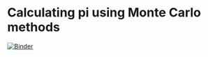 # Calculating pi using Monte Carlo methods

[![Binder](https://mybinder.org/badge_logo.svg)](https://mybinder.org/v2/gh/ARS183/darts.git/HEAD)
